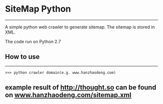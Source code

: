 # SiteMap Python
*********
A simple python web crawler to generate sitemap. The sitemap is stored in XML.

The code run on Python 2.7

## How to use
*******
    >>> python crawler domain(e.g. www.hanzhaodeng.com)


## example result of http://thought.so can be found on www.hanzhaodeng.com/sitemap.xml
